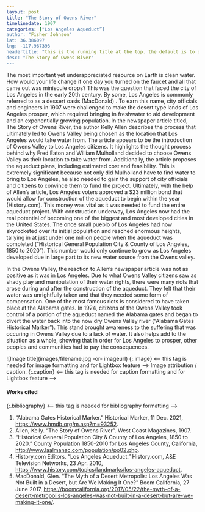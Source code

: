 ```yaml
---
layout: post
title: "The Story of Owens River"
timelinedate: 1907
categories: ["Los Angeles Aqueduct”]
author: "Fisher Johnson"
lat: 36.386097
lng: -117.967393
headertitle: "this is the running title at the top. the default is to display the site title, so to activate the running title you will need to uncomment in the post.html layout"
desc: "The Story of Owens River"
---
```



The most important yet underappreciated resource on Earth is clean water. How would your life change if one day you turned on the faucet and all that came out was miniscule drops? This was the question that faced the city of Los Angeles in the early 20th century. By some, Los Angeles is commonly referred to as a dessert oasis (MacDonald) . To earn this name, city officials and engineers in 1907 were challenged to make the desert type lands of Los Angeles prosper, which required bringing in freshwater to aid development and an exponentially growing population. In the newspaper article titled, The Story of Owens River, the author Kelly Allen describes the process that ultimately led to Owens Valley being chosen as the location that Los Angeles would take water from. The article appears to be the introduction of Owens Valley to Los Angeles citizens. It highlights the thought process behind why Fred Eaton and William Mulholland decided to choose Owens Valley as their location to take water from. Additionally, the article proposes the aqueduct plans, including estimated cost and feasibility. This is extremely significant because not only did Mulholland have to find water to bring to Los Angeles, he also needed to gain the support of city officials and citizens to convince them to fund the project. Ultimately, with the help of Allen’s article, Los Angeles voters approved a $23 million bond that would allow for construction of the aqueduct to begin within the year (History.com). This money was vital as it was needed to fund the entire aqueduct project. With construction underway, Los Angeles now had the real potential of becoming one of the biggest and most developed cities in the United States. The once small pueblo of Los Angeles had now skyrocketed over its initial population and reached enormous heights, tallying in at just under one million people when the aqueduct was completed (“Historical General Population City & County of Los Angeles, 1850 to 2020”). This number would only continue to grow as Los Angeles developed due in large part to its new water source from the Owens valley. 


In the Owens Valley, the reaction to Allen’s newspaper article was not as positive as it was in Los Angeles. Due to what Owens Valley citizens saw as shady play and manipulation of their water rights, there were many riots that arose during and after the construction of the aqueduct. They felt that their water was unrightfully taken and that they needed some form of compensation. One of the most famous riots is considered to have taken place at the Alabama gates. In 1924, citizens of the Owens Valley took control of a portion of the aqueduct named the Alabama gates and began to divert the water back into the now dry Owens Valley river (“Alabama Gates Historical Marker”). This stand brought awareness to the suffering that was occuring in Owens Valley due to a lack of water. It also helps add to the situation as a whole, showing that in order for Los Angeles to prosper, other peoples and communities had to pay the consequences. 


![Image title](images/filename.jpg -or- imageurl)
   {:.image} <-- this tag is needed for image formatting and for Lightbox feature -->
Image attribution / caption.
   {:.caption} <-- this tag is needed for caption formatting and for Lightbox feature -->


#### Works cited


{:.bibliography} <-- this tag is needed for bibliography formatting -->
1. “Alabama Gates Historical Marker.” Historical Marker, 11 Dec. 2021, 
https://www.hmdb.org/m.asp?m=93252. 
2. Allen, Kelly. “The Story of Owens River”. West Coast Magazines, 1907.
3. “Historical General Population City & County of Los Angeles, 1850 to 2020.” County 
Population 1850-2010 for Los Angeles County, California, http://www.laalmanac.com/population/po02.php. 
4. History.com Editors. “Los Angeles Aqueduct.” History.com, A&E Television Networks, 23 Apr. 
2010, https://www.history.com/topics/landmarks/los-angeles-aqueduct. 
5. MacDonald, Glen. “The Myth of a Desert Metropolis: Los Angeles Was Not Built in a Desert, 
but Are We Making It One?” Boom California, 27 June 2017, https://boomcalifornia.org/2017/05/22/the-myth-of-a-desert-metropolis-los-angeles-was-not-built-in-a-desert-but-are-we-making-it-one/.
